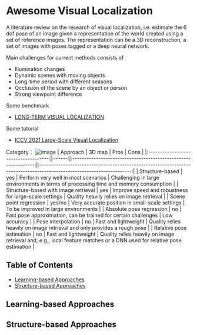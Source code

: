 # Awesome Visual Localization

A literature review on the research of visual localization, i.e. estimate the 6 dof pose of an image given a representation of the world created using a set of reference images. The representation can be a 3D reconstruction, a set of images with poses tagged or a deep neural network.

Main challenges for current methods consists of
- Illumination changes
- Dynamic scenes with moving objects
- Long-time period with different seasons
- Occlusion of the scene by an object or person
- Strong viewpoint difference

Some benchmark
- [LONG-TERM VISUAL LOCALIZATION](https://www.visuallocalization.net/)

Some tutorial
- [ICCV 2021 Large-Scale Visual Localization](https://sites.google.com/view/lsvpr2021/home)

Category：
![image](https://europe.naverlabs.com/wp-content/uploads/2021/03/visual_localization_methods.png)
|               Approach               | 3D map |                              Pros                              |                                                          Cons                                                         |
|:------------------------------------:|:------:|:--------------------------------------------------------------:|:---------------------------------------------------------------------------------------------------------------------:|
| Structure-based                      | yes    | Perform very well in most scenarios                            | Challenging in large environments in terms of processing time and memory consumption                                  |
| Structure-based with image retrieval | yes    | Improve speed and robustness for large-scale settings          | Quality heavily relies on image retrieval                                                                             |
| Scene point regression               | yes/no | Very accurate position in small-scale settings                 | To be improved in large environments                                                                                  |
| Absolute pose regression             | no     | Fast pose approximation, can be trained for certain challenges | Low accuracy                                                                                                          |
| Pose interpolation                   | no     | Fast and lightweight                                           | Quality relies heavily on image retrieval and only provides a rough pose                                              |
| Relative pose estimation             | no     | Fast and lightweight                                           | Quality relies heavily on image retrieval and, e.g., local feature matches or a DNN used for relative pose estimation |

## Table of Contents

- [Learning-based Approaches](#learning-based-approaches)
- [Structure-based Approaches](#structure-based-approaches)



## Learning-based Approaches

## Structure-based Approaches
